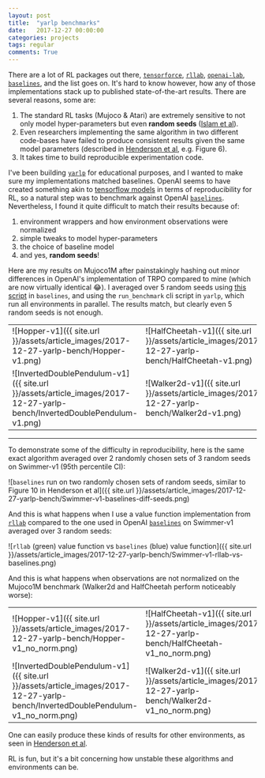 ```yaml
---
layout: post
title:  "yarlp benchmarks"
date:   2017-12-27 00:00:00
categories: projects
tags: regular
comments: True
---
```


There are a lot of RL packages out there, [`tensorforce`](tensorforce), [`rllab`](rllab), [`openai-lab`](openailab), [`baselines`](baselines), and the list goes on. It's hard to know however, how any of those implementations stack up to published state-of-the-art results. There are several reasons, some are: 

1. The standard RL tasks (Mujoco & Atari) are extremely sensitive to not only model hyper-parameters but even **random seeds** ([Islam et al](islametal)).
2. Even researchers implementing the same algorithm in two different code-bases have failed to produce consistent results given the same model parameters (described in [Henderson et al](hendersonetal), e.g. Figure 6).
3. It takes time to build reproducible experimentation code.

I've been building [`yarlp`](yarlp) for educational purposes, and I wanted to make sure my implementations matched baselines. OpenAI seems to have created something akin to [tensorflow models](tensorflowmodels) in terms of reproducibility for RL, so a natural step was to benchmark against OpenAI [`baselines`](baselines). Nevertheless, I found it quite difficult to match their results because of:

1. environment wrappers and how environment observations were normalized
2. simple tweaks to model hyper-parameters
3. the choice of baseline model
4. and yes, **random seeds**!


Here are my results on Mujoco1M after painstakingly hashing out minor differences in OpenAI's implementation of TRPO compared to mine (which are now virtually identical 😂). I averaged over 5 random seeds using [this script](baselinesscript) in `baselines`, and using the `run_benchmark` cli script in `yarlp`, which run all environments in parallel. The results match, but clearly even 5 random seeds is not enough.

|   |   |   |   |
|---|---|---|---|
|![Hopper-v1]({{ site.url }}/assets/article_images/2017-12-27-yarlp-bench/Hopper-v1.png)|![HalfCheetah-v1]({{ site.url }}/assets/article_images/2017-12-27-yarlp-bench/HalfCheetah-v1.png)|![Reacher-v1]({{ site.url }}/assets/article_images/2017-12-27-yarlp-bench/Reacher-v1.png)|![Swimmer-v1]({{ site.url }}/assets/article_images/2017-12-27-yarlp-bench/Swimmer-v1.png)|
|![InvertedDoublePendulum-v1]({{ site.url }}/assets/article_images/2017-12-27-yarlp-bench/InvertedDoublePendulum-v1.png)|![Walker2d-v1]({{ site.url }}/assets/article_images/2017-12-27-yarlp-bench/Walker2d-v1.png)|![InvertedPendulum-v1]({{ site.url }}/assets/article_images/2017-12-27-yarlp-bench/InvertedPendulum-v1.png)|


---

To demonstrate some of the difficulty in reproducibility, here is the same exact algorithm averaged over 2 randomly chosen sets of 3 random seeds on Swimmer-v1 (95th percentile CI):

![`baselines` run on two randomly chosen sets of random seeds, similar to Figure 10 in Henderson et al]({{ site.url }}/assets/article_images/2017-12-27-yarlp-bench/Swimmer-v1-baselines-diff-seeds.png)

And this is what happens when I use a value function implementation from [`rllab`](rllab) compared to the one used in OpenAI [`baselines`](baselines) on Swimmer-v1 averaged over 3 random seeds:

![`rllab` (green) value function vs `baselines` (blue) value function]({{ site.url }}/assets/article_images/2017-12-27-yarlp-bench/Swimmer-v1-rllab-vs-baselines.png)

And this is what happens when observations are not normalized on the Mujoco1M benchmark (Walker2d and HalfCheetah perform noticeably worse):

|   |   |   |   |
|---|---|---|---|
|![Hopper-v1]({{ site.url }}/assets/article_images/2017-12-27-yarlp-bench/Hopper-v1_no_norm.png)|![HalfCheetah-v1]({{ site.url }}/assets/article_images/2017-12-27-yarlp-bench/HalfCheetah-v1_no_norm.png)|![Reacher-v1]({{ site.url }}/assets/article_images/2017-12-27-yarlp-bench/Reacher-v1_no_norm.png)|![Swimmer-v1]({{ site.url }}/assets/article_images/2017-12-27-yarlp-bench/Swimmer-v1_no_norm.png)|
|![InvertedDoublePendulum-v1]({{ site.url }}/assets/article_images/2017-12-27-yarlp-bench/InvertedDoublePendulum-v1_no_norm.png)|![Walker2d-v1]({{ site.url }}/assets/article_images/2017-12-27-yarlp-bench/Walker2d-v1_no_norm.png)|![InvertedPendulum-v1]({{ site.url }}/assets/article_images/2017-12-27-yarlp-bench/InvertedPendulum-v1_no_norm.png)|

One can easily produce these kinds of results for other environments, as seen in [Henderson et al](hendersonetal).

RL is fun, but it's a bit concerning how unstable these algorithms and environments can be.


[hendersonetal]: https://arxiv.org/pdf/1709.06560.pdf 
[islametal]: https://arxiv.org/pdf/1708.04133.pdf
[tensorforce]: https://github.com/reinforceio/tensorforce
[openai_lab]: https://github.com/kengz/openai_lab
[tensorflowmodels]: https://github.com/tensorflow/models
[yarlp]: https://github.com/btaba/yarlp
[tensorforce]: https://github.com/reinforceio/tensorforce
[baselines]: https://github.com/openai/baselines
[openailab]: https://github.com/kengz/openai_lab
[rllab]: https://github.com/rll/rllab
[baselinesscript]: https://github.com/btaba/baselines/blob/master/baselines/trpo_mpi/run_trpo_experiment.py
